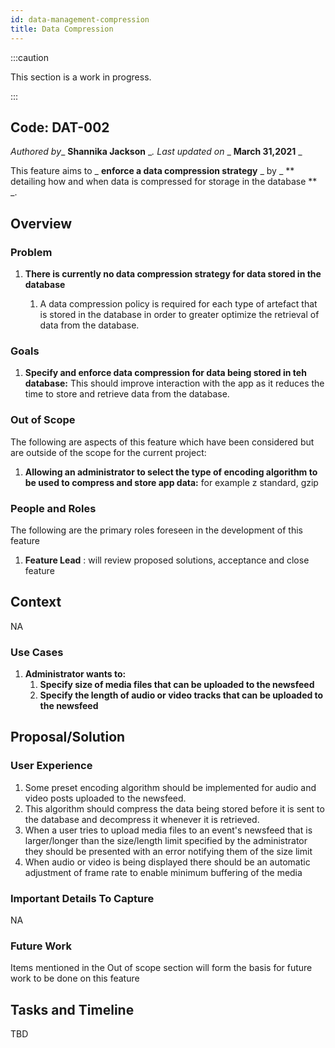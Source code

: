 ```yaml
---
id: data-management-compression
title: Data Compression
---
```


:::caution

This section is a work in progress.

:::


## Code: DAT-002
_Authored by__ **Shannika Jackson** __. Last updated on_ _ **March 31,2021** _

This feature aims to _ **enforce a data compression strategy** _ by _ ** detailing how and when data is compressed for storage in the database ** _.

## Overview

### Problem

1. **There is currently no data compression strategy for data stored in the database**
   
    1. A data compression policy is required for each type of artefact that is stored in the database in order to greater optimize the retrieval of data from the database.

### Goals

1. **Specify and enforce data compression for data being stored in teh database:** This should improve interaction with the app as it reduces the time to store and retrieve data from the database. 

### Out of Scope
The following are aspects of this feature which have been considered but are outside of the scope for the current project:

1. **Allowing an administrator to select the type of encoding algorithm to be used to compress and store app data:** for example z standard, gzip 

### People and Roles

The following are the primary roles foreseen in the development of this feature

1. **Feature Lead** : will review proposed solutions, acceptance and close feature

## Context

NA

### Use Cases

1. **Administrator wants to:**
   1. **Specify size of media files that can be uploaded to the newsfeed** 
   2. **Specify the length of audio or video tracks that can be uploaded to the newsfeed**

## Proposal/Solution

### User Experience

1. Some preset encoding algorithm should be implemented for audio and video posts uploaded to the newsfeed.
2. This algorithm should compress the data being stored before it is sent to the database and decompress it whenever it is retrieved.   
3. When a user tries to upload media files to an event's newsfeed that is larger/longer than the size/length limit specified by the administrator they should be presented with an error notifying them of the size limit
4. When audio or video is being displayed there should be an automatic adjustment of frame rate to enable minimum buffering of the media

### Important Details To Capture

NA

### Future Work

Items mentioned in the Out of scope section will form the basis for future work to be done on this feature

## Tasks and Timeline

TBD
